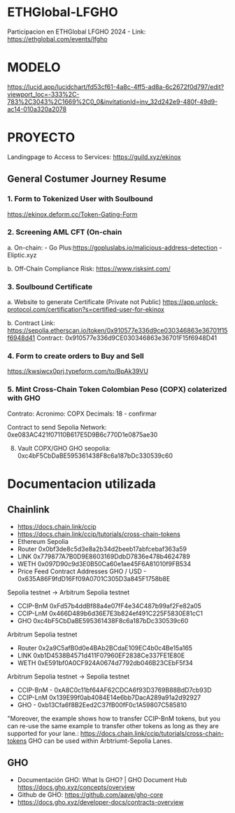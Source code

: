 # ETHGlobal-LFGHO
Participacion en ETHGlobal LFGHO 2024 - Link: https://ethglobal.com/events/lfgho


# MODELO 
https://lucid.app/lucidchart/fd53cf61-4a8c-4ff5-ad8a-6c2672f0d797/edit?viewport_loc=-333%2C-783%2C3043%2C1669%2C0_0&invitationId=inv_32d242e9-480f-49d9-ac14-010a320a2078 

# **PROYECTO**

Landingpage to Access to Services: https://guild.xyz/ekinox

## **General Costumer Journey Resume**

### 1. Form to Tokenized User with Soulbound 
https://ekinox.deform.cc/Token-Gating-Form
   
### 2. Screening AML CFT (On-chain

   a. On-chain: 
      - Go Plus:https://gopluslabs.io/malicious-address-detection
      - Eliptic.xyz 

   b. Off-Chain
      Compliance Risk: https://www.risksint.com/ 

### 3.  Soulbound Certificate
   a. Website to generate Certificate (Private not Public)
   https://app.unlock-protocol.com/certification?s=certified-user-for-ekinox 

   b. Contract
      Link: https://sepolia.etherscan.io/token/0x910577e336d9ce030346863e36701f15f6948d41
      Contract: 0x910577e336d9CE030346863e36701F15f6948D41  

### 4. Form to create orders to Buy and Sell      
   https://kwsiwcx0prj.typeform.com/to/BpAk39VU
   
### 5. Mint Cross-Chain Token Colombian Peso (COPX) colaterized with GHO
   Contrato:
   Acronimo: COPX
   Decimals: 18 - confirmar


Contract to send Sepolia Network: 0xe083AC421f07110B617E5D9B6c770D1e0875ae30

8. Vault COPX/GHO
GHO seopolia: 0xc4bF5CbDaBE595361438F8c6a187bDc330539c60



# **Documentacion utilizada**


## Chainlink

- https://docs.chain.link/ccip
-  https://docs.chain.link/ccip/tutorials/cross-chain-tokens
- Ethereum Sepolia
-    Router  0x0bf3de8c5d3e8a2b34d2beeb17abfcebaf363a59
-    LINK 0x779877A7B0D9E8603169DdbD7836e478b4624789
- WETH 0x097D90c9d3E0B50Ca60e1ae45F6A81010f9FB534
- Price Feed Contract Addresses GHO / USD - 0x635A86F9fdD16Ff09A0701C305D3a845F1758b8E


Sepolia testnet -> Arbitrum Sepolia testnet
- CCIP-BnM	 0xFd57b4ddBf88a4e07fF4e34C487b99af2Fe82a05
- CCIP-LnM	0x466D489b6d36E7E3b824ef491C225F5830E81cC1
- GHO 0xc4bF5CbDaBE595361438F8c6a187bDc330539c60


Arbitrum Sepolia testnet
- Router 0x2a9C5afB0d0e4BAb2BCdaE109EC4b0c4Be15a165
- LINK 0xb1D4538B4571d411F07960EF2838Ce337FE1E80E
- WETH 0xE591bf0A0CF924A0674d7792db046B23CEbF5f34

Arbitrum Sepolia testnet -> Sepolia testnet
- CCIP-BnM - 0xA8C0c11bf64AF62CDCA6f93D3769B88BdD7cb93D
- CCIP-LnM 0x139E99f0ab4084E14e6bb7DacA289a91a2d92927
- GHO - 0xb13Cfa6f8B2Eed2C37fB00fF0c1A59807C585810

"Moreover, the example shows how to transfer CCIP-BnM tokens, but you can re-use the same example to transfer other tokens as long as they are supported for your lane.:
https://docs.chain.link/ccip/tutorials/cross-chain-tokens 
GHO can be used within Arbtriumt-Sepolia Lanes.

## GHO
   - Documentación GHO: What Is GHO? | GHO Document Hub https://docs.gho.xyz/concepts/overview
   - Github de GHO: https://github.com/aave/gho-core
   - https://docs.gho.xyz/developer-docs/contracts-overview


